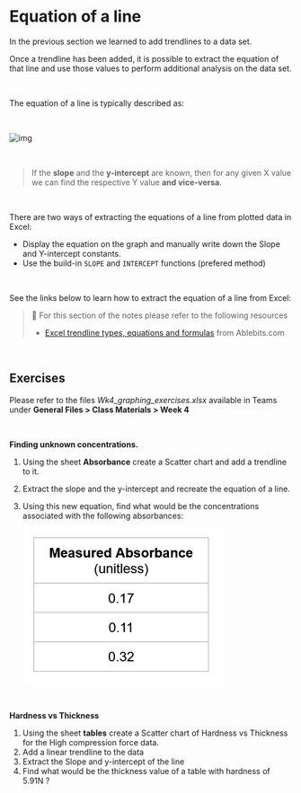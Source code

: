 # Equation of a line

In the previous section we learned to add trendlines to a data set.

Once a trendline has been added, it is possible to extract the equation of that line and use those values to perform additional analysis on the data set.

<br>

The equation of a line is typically described as:

<br>

![img](https://lh3.googleusercontent.com/gw-QoaY4j5nnH1vsJ__MYCNhPvQjV4znobUBJ-YHhWH02oGATD1BKbJ6lVen5-AjdWbqg8uDATjfvKcAAfHBq-_Ut0ppGPTfQ12xR9wRI1fVGUutMwwRgV1MedawcMAUrQ-HIaCgP6U)

<br>

> If the **slope** and the **y-intercept** are known, then for any given X value we can find the respective Y value **and vice-versa**.

<br>

There are two ways of extracting the equations of a line from plotted data in Excel:

- Display the equation on the graph and manually write down the Slope and Y-intercept constants.
- Use the build-in `SLOPE` and `INTERCEPT` functions (prefered method)

<br>

See the links below to learn how to extract the equation of a line from Excel:

> 📖 For this section of the notes please refer to the following resources
>
> - [Excel trendline types, equations and formulas](https://www.ablebits.com/office-addins-blog/2019/01/16/excel-trendline-types-equations-formulas/) from Ablebits.com

<br>

## Exercises

Please refer to the files *Wk4_graphing_exercises.xlsx* available in Teams under **General Files > Class Materials > Week 4**

<br>

**Finding unknown concentrations.**

1. Using the sheet **Absorbance** create a Scatter chart and add a trendline to it.

2. Extract the slope and the y-intercept and recreate the equation of a line.

3. Using this new equation, find what would be the concentrations associated with the following absorbances:

   ![image-20200922145547358](assets/image-20200922145547358.png)

<br>

**Hardness vs Thickness**

1. Using the sheet **tables** create a Scatter chart of Hardness vs Thickness for the High compression force data.
2. Add a linear trendline to the data
3. Extract the Slope and y-intercept of the line
4. Find what would be the thickness value of a table with hardness of 5.91N ?